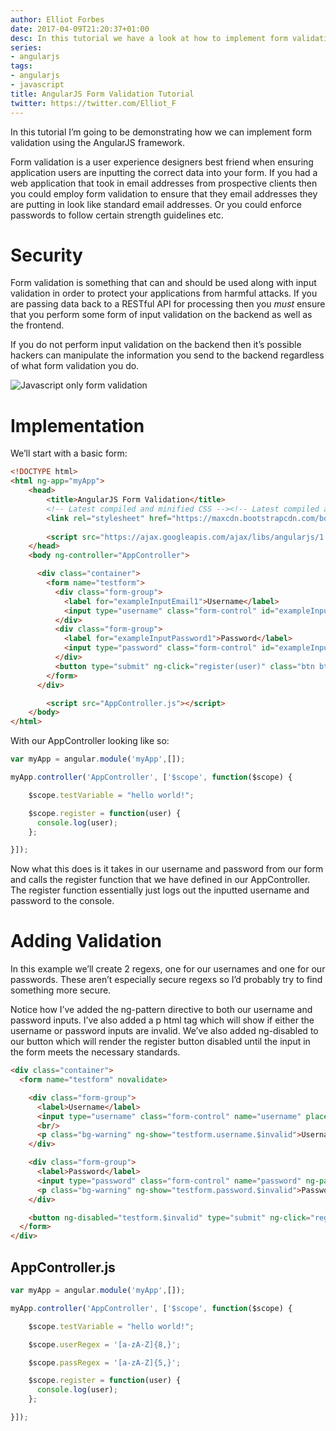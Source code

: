 ```yaml
---
author: Elliot Forbes
date: 2017-04-09T21:20:37+01:00
desc: In this tutorial we have a look at how to implement form validation using angularjs
series:
- angularjs
tags:
- angularjs
- javascript
title: AngularJS Form Validation Tutorial
twitter: https://twitter.com/Elliot_F
---
```


In this tutorial I’m going to be demonstrating how we can implement form validation using the AngularJS framework. 

Form validation is a user experience designers best friend when ensuring application users are inputting the correct data into your form. If you had a web application that took in email addresses from prospective clients then you could employ form validation to ensure that they email addresses they are putting in look like standard email addresses. Or you could enforce passwords to follow certain strength guidelines etc.

# Security

Form validation is something that can and should be used along with input validation in order to protect your applications from harmful attacks. If you are passing data back to a RESTful API for processing then you *must* ensure that you perform some form of input validation on the backend as well as the frontend. 

If you do not perform input validation on the backend then it’s possible hackers can manipulate the information you send to the backend regardless of what form validation you do.

![Javascript only form validation](http://i.imgur.com/GluNcro.jpg)

# Implementation

We’ll start with a basic form:

```html
<!DOCTYPE html>
<html ng-app="myApp">
    <head>
        <title>AngularJS Form Validation</title>
        <!-- Latest compiled and minified CSS --><!-- Latest compiled and minified CSS -->
        <link rel="stylesheet" href="https://maxcdn.bootstrapcdn.com/bootstrap/3.3.7/css/bootstrap.min.css" integrity="sha384-BVYiiSIFeK1dGmJRAkycuHAHRg32OmUcww7on3RYdg4Va+PmSTsz/K68vbdEjh4u" crossorigin="anonymous">
        
        <script src="https://ajax.googleapis.com/ajax/libs/angularjs/1.4.5/angular.min.js"></script>
    </head>
    <body ng-controller="AppController">

      <div class="container">
        <form name="testform">
          <div class="form-group">
            <label for="exampleInputEmail1">Username</label>
            <input type="username" class="form-control" id="exampleInputEmail1" placeholder="Email" ng-model="user.name">
          </div>
          <div class="form-group">
            <label for="exampleInputPassword1">Password</label>
            <input type="password" class="form-control" id="exampleInputPassword1" placeholder="Password" ng-model="user.pass">
          </div>
          <button type="submit" ng-click="register(user)" class="btn btn-default">Register</button>
        </form>
      </div>

        <script src="AppController.js"></script>
    </body>
</html>
```

With our AppController looking like so:

```js
var myApp = angular.module('myApp',[]);

myApp.controller('AppController', ['$scope', function($scope) {

    $scope.testVariable = "hello world!";

    $scope.register = function(user) {
      console.log(user);
    };

}]);
```

Now what this does is it takes in our username and password from our form and calls the register function that we have defined in our AppController. The register function essentially just logs out the inputted username and password to the console.

# Adding Validation

In this example we’ll create 2 regexs, one for our usernames and one for our passwords. These aren’t especially secure regexs so I’d probably try to find something more secure.

Notice how I’ve added the ng-pattern directive to both our username and password inputs. I’ve also added a p html tag which will show if either the username or password inputs are invalid.
We’ve also added ng-disabled to our button which will render the register button disabled until the input in the form meets the necessary standards.

```html
<div class="container">
  <form name="testform" novalidate>

    <div class="form-group">
      <label>Username</label>
      <input type="username" class="form-control" name="username" placeholder="Email" ng-pattern="userRegex" ng-model="user.name">
      <br/>
      <p class="bg-warning" ng-show="testform.username.$invalid">Username needs to be at least 8 characters long</p>
    </div>

    <div class="form-group">
      <label>Password</label>
      <input type="password" class="form-control" name="password" ng-pattern="passRegex" placeholder="Password" ng-model="user.pass">
      <p class="bg-warning" ng-show="testform.password.$invalid">Password needs to be at least 5 characters long</p>
    </div>

    <button ng-disabled="testform.$invalid" type="submit" ng-click="register(user)" class="btn btn-default">Register</button>
  </form>
</div>
```

## AppController.js

```js
var myApp = angular.module('myApp',[]);

myApp.controller('AppController', ['$scope', function($scope) {

    $scope.testVariable = "hello world!";

    $scope.userRegex = '[a-zA-Z]{8,}';

    $scope.passRegex = '[a-zA-Z]{5,}';

    $scope.register = function(user) {
      console.log(user);
    };

}]);
```
